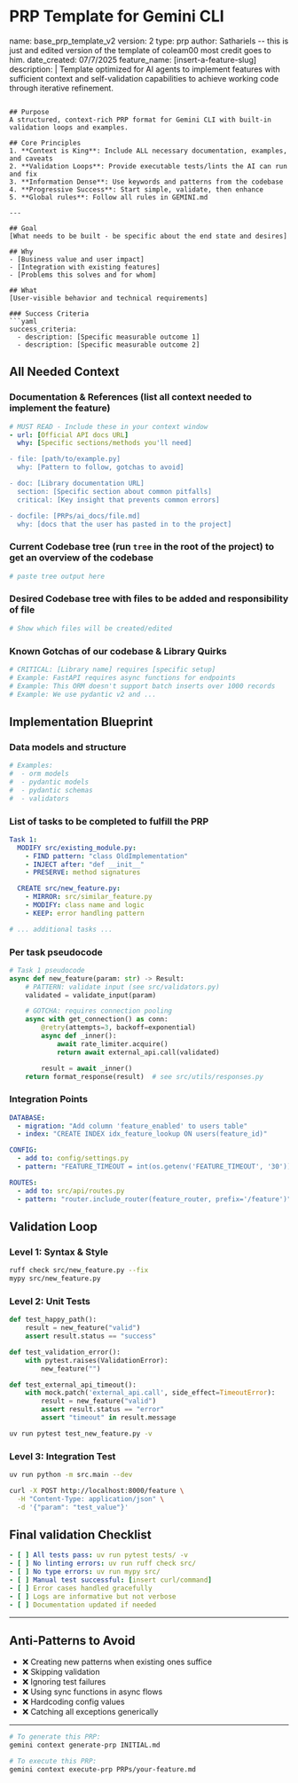 # PRP Template for Gemini CLI
name: base_prp_template_v2
version: 2
type: prp
author: Sathariels -- this is just and edited version of the template of coleam00 most credit goes to him. 
date_created: 07/7/2025
feature_name: [insert-a-feature-slug]
description: |
  Template optimized for AI agents to implement features with sufficient context and self-validation capabilities to achieve working code through iterative refinement.
```

## Purpose
A structured, context-rich PRP format for Gemini CLI with built-in validation loops and examples.

## Core Principles
1. **Context is King**: Include ALL necessary documentation, examples, and caveats
2. **Validation Loops**: Provide executable tests/lints the AI can run and fix
3. **Information Dense**: Use keywords and patterns from the codebase
4. **Progressive Success**: Start simple, validate, then enhance
5. **Global rules**: Follow all rules in GEMINI.md

---

## Goal
[What needs to be built - be specific about the end state and desires]

## Why
- [Business value and user impact]
- [Integration with existing features]
- [Problems this solves and for whom]

## What
[User-visible behavior and technical requirements]

### Success Criteria
```yaml
success_criteria:
  - description: [Specific measurable outcome 1]
  - description: [Specific measurable outcome 2]
```

## All Needed Context

### Documentation & References (list all context needed to implement the feature)
```yaml
# MUST READ - Include these in your context window
- url: [Official API docs URL]
  why: [Specific sections/methods you'll need]

- file: [path/to/example.py]
  why: [Pattern to follow, gotchas to avoid]

- doc: [Library documentation URL] 
  section: [Specific section about common pitfalls]
  critical: [Key insight that prevents common errors]

- docfile: [PRPs/ai_docs/file.md]
  why: [docs that the user has pasted in to the project]
```

### Current Codebase tree (run `tree` in the root of the project) to get an overview of the codebase
```bash
# paste tree output here
```

### Desired Codebase tree with files to be added and responsibility of file
```bash
# Show which files will be created/edited
```

### Known Gotchas of our codebase & Library Quirks
```python
# CRITICAL: [Library name] requires [specific setup]
# Example: FastAPI requires async functions for endpoints
# Example: This ORM doesn't support batch inserts over 1000 records
# Example: We use pydantic v2 and ...
```

## Implementation Blueprint

### Data models and structure
```python
# Examples: 
#  - orm models
#  - pydantic models
#  - pydantic schemas
#  - validators
```

### List of tasks to be completed to fulfill the PRP
```yaml
Task 1:
  MODIFY src/existing_module.py:
    - FIND pattern: "class OldImplementation"
    - INJECT after: "def __init__"
    - PRESERVE: method signatures

  CREATE src/new_feature.py:
    - MIRROR: src/similar_feature.py
    - MODIFY: class name and logic
    - KEEP: error handling pattern

# ... additional tasks ...
```

### Per task pseudocode
```python
# Task 1 pseudocode
async def new_feature(param: str) -> Result:
    # PATTERN: validate input (see src/validators.py)
    validated = validate_input(param)

    # GOTCHA: requires connection pooling
    async with get_connection() as conn:
        @retry(attempts=3, backoff=exponential)
        async def _inner():
            await rate_limiter.acquire()
            return await external_api.call(validated)

        result = await _inner()
    return format_response(result)  # see src/utils/responses.py
```

### Integration Points
```yaml
DATABASE:
  - migration: "Add column 'feature_enabled' to users table"
  - index: "CREATE INDEX idx_feature_lookup ON users(feature_id)"

CONFIG:
  - add to: config/settings.py
  - pattern: "FEATURE_TIMEOUT = int(os.getenv('FEATURE_TIMEOUT', '30'))"

ROUTES:
  - add to: src/api/routes.py
  - pattern: "router.include_router(feature_router, prefix='/feature')"
```

## Validation Loop

### Level 1: Syntax & Style
```bash
ruff check src/new_feature.py --fix
mypy src/new_feature.py
```

### Level 2: Unit Tests
```python
def test_happy_path():
    result = new_feature("valid")
    assert result.status == "success"

def test_validation_error():
    with pytest.raises(ValidationError):
        new_feature("")

def test_external_api_timeout():
    with mock.patch('external_api.call', side_effect=TimeoutError):
        result = new_feature("valid")
        assert result.status == "error"
        assert "timeout" in result.message
```
```bash
uv run pytest test_new_feature.py -v
```

### Level 3: Integration Test
```bash
uv run python -m src.main --dev

curl -X POST http://localhost:8000/feature \
  -H "Content-Type: application/json" \
  -d '{"param": "test_value"}'
```

## Final validation Checklist
```yaml
- [ ] All tests pass: uv run pytest tests/ -v
- [ ] No linting errors: uv run ruff check src/
- [ ] No type errors: uv run mypy src/
- [ ] Manual test successful: [insert curl/command]
- [ ] Error cases handled gracefully
- [ ] Logs are informative but not verbose
- [ ] Documentation updated if needed
```

---

## Anti-Patterns to Avoid
- ❌ Creating new patterns when existing ones suffice
- ❌ Skipping validation
- ❌ Ignoring test failures
- ❌ Using sync functions in async flows
- ❌ Hardcoding config values
- ❌ Catching all exceptions generically

---

```bash
# To generate this PRP:
gemini context generate-prp INITIAL.md

# To execute this PRP:
gemini context execute-prp PRPs/your-feature.md
